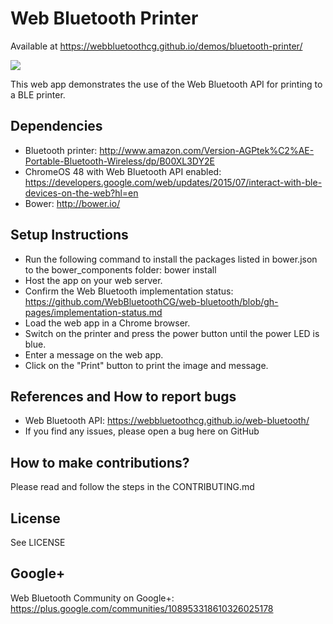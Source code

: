 # Web Bluetooth Printer

Available at https://webbluetoothcg.github.io/demos/bluetooth-printer/

<img src="https://raw.githubusercontent.com/webbluetoothcg/demos/gh-pages/bluetooth-printer/printer.jpg">

This web app demonstrates the use of the Web Bluetooth API for printing to a BLE printer.

## Dependencies
* Bluetooth printer: http://www.amazon.com/Version-AGPtek%C2%AE-Portable-Bluetooth-Wireless/dp/B00XL3DY2E
* ChromeOS 48 with Web Bluetooth API enabled: https://developers.google.com/web/updates/2015/07/interact-with-ble-devices-on-the-web?hl=en
* Bower: http://bower.io/

## Setup Instructions
* Run the following command to install the packages listed in bower.json to the bower_components folder: bower install
* Host the app on your web server.
* Confirm the Web Bluetooth implementation status: https://github.com/WebBluetoothCG/web-bluetooth/blob/gh-pages/implementation-status.md
* Load the web app in a Chrome browser.
* Switch on the printer and press the power button until the power LED is blue.
* Enter a message on the web app.
* Click on the "Print" button to print the image and message.

## References and How to report bugs
* Web Bluetooth API: https://webbluetoothcg.github.io/web-bluetooth/
* If you find any issues, please open a bug here on GitHub

## How to make contributions?
Please read and follow the steps in the CONTRIBUTING.md

## License
See LICENSE

## Google+
Web Bluetooth Community on Google+: https://plus.google.com/communities/108953318610326025178
